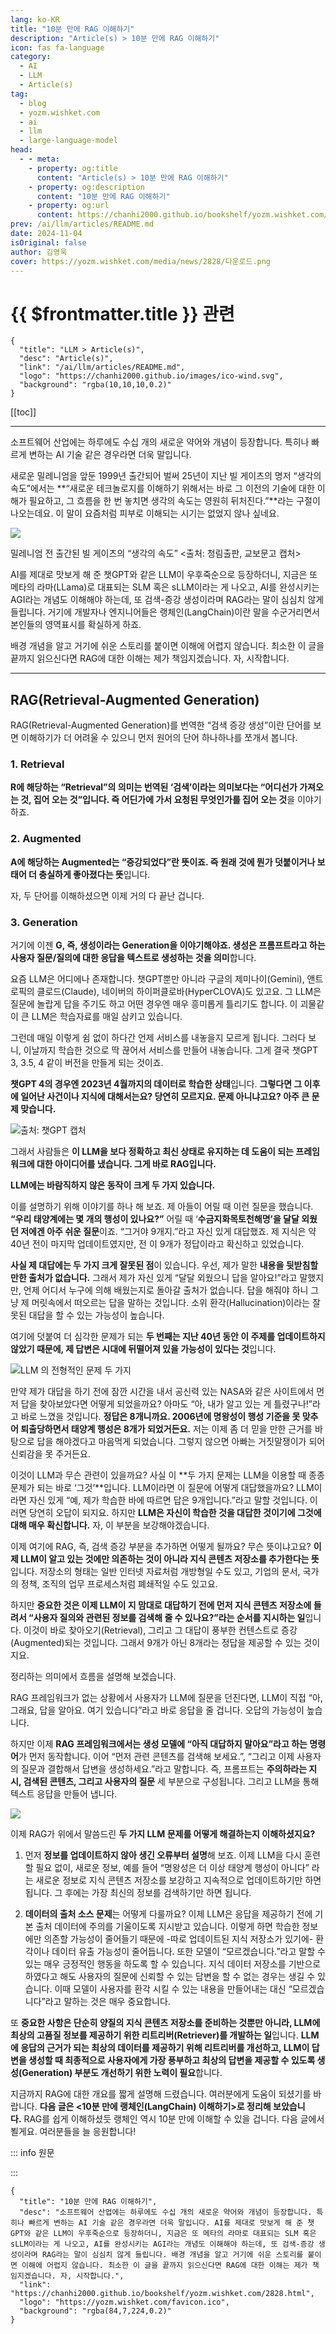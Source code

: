 ```yaml
---
lang: ko-KR
title: "10분 만에 RAG 이해하기"
description: "Article(s) > 10분 만에 RAG 이해하기"
icon: fas fa-language
category:
  - AI
  - LLM
  - Article(s)
tag:
  - blog
  - yozm.wishket.com
  - ai
  - llm
  - large-language-model
head:
  - - meta:
    - property: og:title
      content: "Article(s) > 10분 만에 RAG 이해하기"
    - property: og:description
      content: "10분 만에 RAG 이해하기"
    - property: og:url
      content: https://chanhi2000.github.io/bookshelf/yozm.wishket.com/2828.html
prev: /ai/llm/articles/README.md
date: 2024-11-04
isOriginal: false
author: 김영욱
cover: https://yozm.wishket.com/media/news/2828/다운로드.png
---
```


# {{ $frontmatter.title }} 관련

```component VPCard
{
  "title": "LLM > Article(s)",
  "desc": "Article(s)",
  "link": "/ai/llm/articles/README.md",
  "logo": "https://chanhi2000.github.io/images/ico-wind.svg",
  "background": "rgba(10,10,10,0.2)"
}
```

[[toc]]

---

<SiteInfo
  name="10분 만에 RAG 이해하기"
  desc="소프트웨어 산업에는 하루에도 수십 개의 새로운 약어와 개념이 등장합니다. 특히나 빠르게 변하는 AI 기술 같은 경우라면 더욱 말입니다. AI를 제대로 맛보게 해 준 챗GPT와 같은 LLM이 우후죽순으로 등장하더니, 지금은 또 메타의 라마로 대표되는 SLM 혹은 sLLM이라는 게 나오고, AI를 완성시키는 AGI라는 개념도 이해해야 하는데, 또 검색-증강 생성이라며 RAG라는 말이 심심치 않게 들립니다. 배경 개념을 알고 거기에 쉬운 스토리를 붙이면 이해에 어렵지 않습니다. 최소한 이 글을 끝까지 읽으신다면 RAG에 대한 이해는 제가 책임지겠습니다. 자, 시작합니다."
  url="https://yozm.wishket.com/magazine/detail/2828/"
  logo="https://yozm.wishket.com/favicon.ico"
  preview="https://yozm.wishket.com/media/news/2828/다운로드.png"/>

소프트웨어 산업에는 하루에도 수십 개의 새로운 약어와 개념이 등장합니다. 특히나 빠르게 변하는 AI 기술 같은 경우라면 더욱 말입니다.

새로운 밀레니엄을 앞둔 1999년 출간되어 벌써 25년이 지난 빌 게이츠의 명저 “생각의 속도”에서는 **“새로운 테크놀로지를 이해하기 위해서는 바로 그 이전의 기술에 대한 이해가 필요하고, 그 흐름을 한 번 놓치면 생각의 속도는 영원히 뒤처진다.”**라는 구절이 나오는데요. 이 말이 요즘처럼 피부로 이해되는 시기는 없었지 않나 싶네요.

![](https://yozm.wishket.com/media/news/2828/%E1%84%83%E1%85%A1%E1%84%8B%E1%85%AE%E1%86%AB%E1%84%85%E1%85%A9%E1%84%83%E1%85%B3__2_.png)

밀레니엄 전 출간된 빌 게이츠의 “생각의 속도” <출처: 청림출판, 교보문고 캡처>

AI를 제대로 맛보게 해 준 챗GPT와 같은 LLM이 우후죽순으로 등장하더니, 지금은 또 메타의 라마(LLama)로 대표되는 SLM 혹은 sLLM이라는 게 나오고, AI를 완성시키는 AGI라는 개념도 이해해야 하는데, 또 검색-증강 생성이라며 RAG라는 말이 심심치 않게 들립니다. 거기에 개발자나 엔지니어들은 랭체인(LangChain)이란 말을 수군거리면서 본인들의 영역표시를 확실하게 하죠.

배경 개념을 알고 거기에 쉬운 스토리를 붙이면 이해에 어렵지 않습니다. 최소한 이 글을 끝까지 읽으신다면 RAG에 대한 이해는 제가 책임지겠습니다. 자, 시작합니다.

---

## RAG(Retrieval-Augmented Generation)

RAG(Retrieval-Augmented Generation)를 번역한 “검색 증강 생성”이란 단어를 보면 이해하기가 더 어려울 수 있으니 먼저 원어의 단어 하나하나를 쪼개서 봅니다.

### 1. Retrieval

**R에 해당하는 “Retrieval”의 의미는 번역된 ‘검색’이라는 의미보다는 “어디선가 가져오는 것, 집어 오는 것”입니다. 즉 어딘가에 가서 요청된 무엇인가를 집어 오는 것**을 이야기하죠.

### 2. Augmented

**A에 해당하는 Augmented는 “증강되었다”란 뜻이죠. 즉 원래 것에 뭔가 덧붙이거나 보태어 더 충실하게 좋아졌다는 뜻**입니다.

자, 두 단어를 이해하셨으면 이제 거의 다 끝난 겁니다.

### 3. Generation

거기에 이젠 **G, 즉, 생성이라는 Generation을 이야기해야죠. 생성은 프롬프트라고 하는 사용자 질문/질의에 대한 응답을 텍스트로 생성하는 것을 의미**합니다.

요즘 LLM은 어디에나 존재합니다. 챗GPT뿐만 아니라 구글의 제미나이(Gemini), 앤트로픽의 클로드(Claude), 네이버의 하이퍼클로바(HyperCLOVA)도 있고요. 그 LLM은 질문에 놀랍게 답을 주기도 하고 어떤 경우엔 매우 흥미롭게 틀리기도 합니다. 이 괴물같이 큰 LLM은 학습자료를 매일 삼키고 있습니다.

그런데 매일 이렇게 쉼 없이 하다간 언제 서비스를 내놓을지 모르게 됩니다. 그러다 보니, 이날까지 학습한 것으로 딱 끊어서 서비스를 만들어 내놓습니다. 그게 결국 챗GPT 3, 3.5, 4 같이 버전을 만들게 되는 것이죠.

**챗GPT 4의 경우엔 2023년 4월까지의 데이터로 학습한 상태**입니다. **그렇다면 그 이후에 일어난 사건이나 지식에 대해서는요? 당연히 모르지요. 문제 아니냐고요? 아주 큰 문제 맞습니다.**

![출처: 챗GPT 캡처](https://yozm.wishket.com/media/news/2828/1.png)

그래서 사람들은 **이 LLM을 보다 정확하고 최신 상태로 유지하는 데 도움이 되는 프레임워크에 대한 아이디어를 냈습니다. 그게 바로 RAG입니다.**

**LLM에는 바람직하지 않은 동작이 크게 두 가지 있습니다.**

이를 설명하기 위해 이야기를 하나 해 보죠. 제 아들이 어릴 때 이런 질문을 했습니다. **“우리 태양계에는 몇 개의 행성이 있나요?”** 어릴 때 ‘**수금지화목토천해명’을 달달 외웠던 저에겐 아주 쉬운 질문**이죠. “그거야 9개지.”라고 자신 있게 대답했죠. 제 지식은 약 40년 전이 마지막 업데이트였지만, 전 이 9개가 정답이라고 확신하고 있었습니다.

**사실 제 대답에는 두 가지 크게 잘못된 점**이 있습니다. 우선, 제가 말한 **내용을 뒷받침할 만한 출처가 없습니다.** 그래서 제가 자신 있게 “달달 외웠으니 답을 알아요!”라고 말했지만, 언제 어디서 누구에 의해 배웠는지로 돌아갈 출처가 없습니다. 답을 해줘야 하니 그냥 제 머릿속에서 떠오르는 답을 말하는 것입니다. 소위 환각(Hallucination)이라는 잘못된 대답을 할 수 있는 가능성이 높습니다.

여기에 덧붙여 더 심각한 문제가 되는 **두 번째는 지난 40년 동안 이 주제를 업데이트하지 않았기 때문에, 제 답변은 시대에 뒤떨어져 있을 가능성이 있다는 것**입니다.

![LLM 의 전형적인 문제 두 가지](https://yozm.wishket.com/media/news/2828/%E1%84%83%E1%85%A1%E1%84%8B%E1%85%AE%E1%86%AB%E1%84%85%E1%85%A9%E1%84%83%E1%85%B3.jpeg)

만약 제가 대답을 하기 전에 잠깐 시간을 내서 공신력 있는 NASA와 같은 사이트에서 먼저 답을 찾아보았다면 어떻게 되었을까요? 아마도 “아, 내가 알고 있는 게 틀렸구나!”라고 바로 느꼈을 것입니다. **정답은 8개니까요. 2006년에 명왕성이 행성 기준을 못 맞추어 퇴출당하면서 태양계 행성은 8개가 되었거든요.** 저는 이제 좀 더 믿을 만한 근거를 바탕으로 답을 해야겠다고 마음먹게 되었습니다. 그렇지 않으면 아빠는 거짓말쟁이가 되어 신뢰감을 못 주거든요.

이것이 LLM과 무슨 관련이 있을까요? 사실 이 **두 가지 문제는 LLM을 이용할 때 종종 문제가 되는 바로 ‘그것’**입니다. LLM이라면 이 질문에 어떻게 대답했을까요? LLM이라면 자신 있게 “예, 제가 학습한 바에 따르면 답은 9개입니다.”라고 말할 것입니다. 이러면 당연히 오답이 되지요. 하지만 **LLM은 자신이 학습한 것을 대답한 것이기에 그것에 대해 매우 확신합니다.** 자, 이 부분을 보강해야겠습니다.

이제 여기에 RAG, 즉, 검색 증강 부분을 추가하면 어떻게 될까요? 무슨 뜻이냐고요? **이제 LLM이 알고 있는 것에만 의존하는 것이 아니라 지식 콘텐츠 저장소를 추가한다는 뜻**입니다. 저장소의 형태는 일반 인터넷 자료처럼 개방형일 수도 있고, 기업의 문서, 국가의 정책, 조직의 업무 프로세스처럼 폐쇄적일 수도 있고요.

하지만 **중요한 것은 이제 LLM이 지 맘대로 대답하기 전에 먼저 지식 콘텐츠 저장소에 들려서 “사용자 질의와 관련된 정보를 검색해 줄 수 있나요?”라는 순서를 지시하는 일**입니다. 이것이 바로 찾아오기(Retrieval), 그리고 그 대답이 풍부한 컨텐스트로 증강(Augmented)되는 것입니다. 그래서 9개가 아닌 8개라는 정답을 제공할 수 있는 것이지요.

정리하는 의미에서 흐름을 설명해 보겠습니다.

RAG 프레임워크가 없는 상황에서 사용자가 LLM에 질문을 던진다면, LLM이 직접 “아, 그래요, 답을 알아요. 여기 있습니다”라고 바로 응답을 줄 겁니다. 오답의 가능성이 높습니다.

하지만 이제 **RAG 프레임워크에서는 생성 모델에 “아직 대답하지 말아요”라고 하는 명령어**가 먼저 동작합니다. 이어 “먼저 관련 콘텐츠를 검색해 보세요.”, “그리고 이제 사용자의 질문과 결합해서 답변을 생성하세요.”라고 말합니다. 즉, 프롬프트는 **주의하라는 지시, 검색된 콘텐츠, 그리고 사용자의 질문** 세 부분으로 구성됩니다. 그리고 LLM을 통해 텍스트 응답을 만들어 냅니다.

![](https://yozm.wishket.com/media/news/2828/%E1%84%83%E1%85%A1%E1%84%8B%E1%85%AE%E1%86%AB%E1%84%85%E1%85%A9%E1%84%83%E1%85%B3.png)

이제 RAG가 위에서 말씀드린 **두 가지 LLM 문제를 어떻게 해결하는지 이해하셨지요?**

1. 먼저 **정보를 업데이트하지 않아 생긴 오류부터 설명**해 보죠. 이제 LLM을 다시 훈련할 필요 없이, 새로운 정보, 예를 들어 “명왕성은 더 이상 태양계 행성이 아니다” 라는 새로운 정보로 지식 콘텐츠 저장소를 보강하고 지속적으로 업데이트하기만 하면 됩니다. 그 후에는 가장 최신의 정보를 검색하기만 하면 됩니다.

2. **데이터의 출처 소스 문제**는 어떻게 다룰까요? 이제 LLM은 응답을 제공하기 전에 기본 출처 데이터에 주의를 기울이도록 지시받고 있습니다. 이렇게 하면 학습한 정보에만 의존할 가능성이 줄어들기 때문에 -따로 업데이트된 지식 저장소가 있기에- 환각이나 데이터 유출 가능성이 줄어듭니다. 또한 모델이 “모르겠습니다.”라고 말할 수 있는 매우 긍정적인 행동을 하도록 할 수 있습니다. 지식 데이터 저장소를 기반으로 하였다고 해도 사용자의 질문에 신뢰할 수 있는 답변을 할 수 없는 경우는 생길 수 있습니다. 이때 모델이 사용자를 환각 시킬 수 있는 내용을 만들어내는 대신 “모르겠습니다”라고 말하는 것은 매우 중요합니다.

또 **중요한 사항은 단순히 양질의 지식 콘텐츠 저장소를 준비하는 것뿐만 아니라, LLM에 최상의 고품질 정보를 제공하기 위한 리트리버(Retriever)를 개발하는 일**입니다. **LLM에 응답의 근거가 되는 최상의 데이터를 제공하기 위해 리트리버를 개선하고, LLM이 답변을 생성할 때 최종적으로 사용자에게 가장 풍부하고 최상의 답변을 제공할 수 있도록 생성(Generation) 부분도 개선하기 위한 노력이 필요**합니다.

지금까지 RAG에 대한 개요를 짧게 설명해 드렸습니다. 여러분에게 도움이 되셨기를 바랍니다. **다음 글은 <10분 만에 랭체인(LangChain) 이해하기>로 정리해 보았습니다.** RAG를 쉽게 이해하셨듯 랭체인 역시 10분 만에 이해할 수 있을 겁니다. 다음 글에서 뵐게요. 여러분들을 늘 응원합니다!

::: info 원문

<SiteInfo
  name="10분 만에 RAG 이해하기"
  desc="AI의 새로운 핫 토픽 RAG(검색-증강 생성)를 설명해 드립니다. | 소프트웨어 산업에는 하루에도 수십 개의 새로운 약어와 개념이 등장합니다. 특히나 빠르게 변하는 AI 기술 같은 경우라면 더욱 말입니다. 새로운 밀레니엄을 앞둔 1999년 출간되어 벌써 25년이 지난 빌게이츠의 명저 ”생각의 속도”에서는 ”새로운 테크놀로지를 이해하기 위해서는 바로 그 이전의 기술에 대한 이해가 필요하고, 그 흐름을 한 번 놓치면. 생각의 속"
  url="https://brunch.co.kr/@ywkim36/146/"
  logo="https://t1.daumcdn.net/brunch/static/icon/favicon/brunchstory/favicon_20230406.ico"
  preview="https://t1.daumcdn.net/brunch/service/user/7pqA/image/WDJ74bb49vYrXy3MoIrqoklnZno.png"/>

:::

<!-- TODO: add ARTICLE CARD -->
```component VPCard
{
  "title": "10분 만에 RAG 이해하기",
  "desc": "소프트웨어 산업에는 하루에도 수십 개의 새로운 약어와 개념이 등장합니다. 특히나 빠르게 변하는 AI 기술 같은 경우라면 더욱 말입니다. AI를 제대로 맛보게 해 준 챗GPT와 같은 LLM이 우후죽순으로 등장하더니, 지금은 또 메타의 라마로 대표되는 SLM 혹은 sLLM이라는 게 나오고, AI를 완성시키는 AGI라는 개념도 이해해야 하는데, 또 검색-증강 생성이라며 RAG라는 말이 심심치 않게 들립니다. 배경 개념을 알고 거기에 쉬운 스토리를 붙이면 이해에 어렵지 않습니다. 최소한 이 글을 끝까지 읽으신다면 RAG에 대한 이해는 제가 책임지겠습니다. 자, 시작합니다.",
  "link": "https://chanhi2000.github.io/bookshelf/yozm.wishket.com/2828.html",
  "logo": "https://yozm.wishket.com/favicon.ico",
  "background": "rgba(84,7,224,0.2)"
}
```
